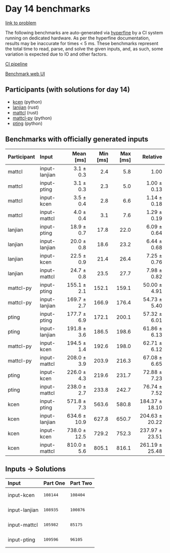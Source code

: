 # Day 14 benchmarks

[link to problem](https://adventofcode.com/2023/day/14)

The following benchmarks are auto-generated via
[hyperfine](https://github.com/sharkdp/hyperfine) by a CI system running on
dedicated hardware. As per the hyperfine documentation, results may be
inaccurate for times < 5 ms. These benchmarks represent the total time to read,
parse, and solve the given inputs, and, as such, some variation is expected due
to IO and other factors.

[CI pipeline](http://ci.papercode.net:8080/teams/main/pipelines/aoc2023)

[Benchmark web UI](https://aoc.ancalagon.black)


## Participants (with solutions for day 14)

- [kcen](https://github.com/kcen/aoc2023) (python)
- [lanjian](https://github.com/lanjian/aoc-2023) (rust)
- [mattcl](https://github.com/mattcl/aoc2023) (rust)
- [mattcl-py](https://github.com/mattcl/aoc2023-py) (python)
- [pting](https://github.com/pting/aoc2023) (python)


## Benchmarks with officially generated inputs

| Participant | Input | Mean [ms] | Min [ms] | Max [ms] | Relative |
|:---|:---|---:|---:|---:|---:|
| mattcl | input-lanjian | 3.1 ± 0.3 | 2.4 | 5.8 | 1.00 |
| mattcl | input-pting | 3.1 ± 0.3 | 2.3 | 5.0 | 1.00 ± 0.13 |
| mattcl | input-kcen | 3.5 ± 0.4 | 2.8 | 6.6 | 1.14 ± 0.18 |
| mattcl | input-mattcl | 4.0 ± 0.4 | 3.1 | 7.6 | 1.29 ± 0.19 |
| lanjian | input-pting | 18.9 ± 0.7 | 17.8 | 22.0 | 6.09 ± 0.64 |
| lanjian | input-lanjian | 20.0 ± 0.8 | 18.6 | 23.2 | 6.44 ± 0.68 |
| lanjian | input-kcen | 22.5 ± 0.9 | 21.4 | 26.4 | 7.25 ± 0.76 |
| lanjian | input-mattcl | 24.7 ± 0.8 | 23.5 | 27.7 | 7.98 ± 0.82 |
| mattcl-py | input-pting | 155.1 ± 2.1 | 152.1 | 159.1 | 50.00 ± 4.91 |
| mattcl-py | input-lanjian | 169.7 ± 2.7 | 166.9 | 176.4 | 54.73 ± 5.40 |
| pting | input-pting | 177.7 ± 6.9 | 172.1 | 200.1 | 57.32 ± 6.01 |
| pting | input-lanjian | 191.8 ± 3.6 | 186.5 | 198.6 | 61.86 ± 6.13 |
| mattcl-py | input-kcen | 194.5 ± 1.4 | 192.6 | 198.0 | 62.71 ± 6.12 |
| mattcl-py | input-mattcl | 208.0 ± 3.9 | 203.9 | 216.3 | 67.08 ± 6.65 |
| pting | input-kcen | 226.0 ± 4.3 | 219.6 | 231.7 | 72.88 ± 7.23 |
| pting | input-mattcl | 238.0 ± 2.7 | 233.8 | 242.7 | 76.74 ± 7.52 |
| kcen | input-pting | 571.8 ± 7.3 | 563.6 | 580.8 | 184.37 ± 18.10 |
| kcen | input-lanjian | 634.6 ± 10.9 | 627.8 | 650.7 | 204.63 ± 20.22 |
| kcen | input-kcen | 738.0 ± 12.5 | 729.2 | 752.3 | 237.97 ± 23.51 |
| kcen | input-mattcl | 810.0 ± 5.6 | 805.1 | 816.1 | 261.19 ± 25.48 |


## Inputs -> Solutions

| Input | Part One | Part Two |
|:---|:---|:---|
|input-kcen|<pre>108144</pre>|<pre>108404</pre>|
|input-lanjian|<pre>108935</pre>|<pre>100876</pre>|
|input-mattcl|<pre>105982</pre>|<pre>85175</pre>|
|input-pting|<pre>109596</pre>|<pre>96105</pre>|